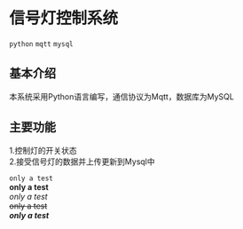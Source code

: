 # 信号灯控制系统
``python``  ``mqtt``  ``mysql`` 
## 基本介绍
  本系统采用Python语言编写，通信协议为Mqtt，数据库为MySQL  
## 主要功能  
  1.控制灯的开关状态  
  2.接受信号灯的数据并上传更新到Mysql中  

``only a test``  
**only a test**  
*only a test*  
~~only a test~~  
***only a test***  
